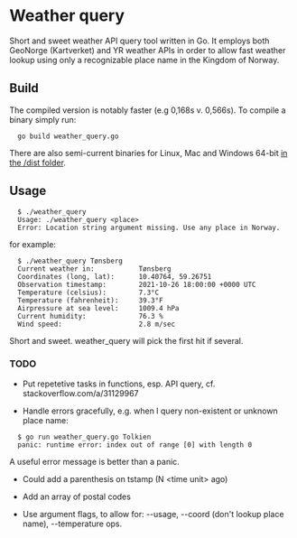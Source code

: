 # Weather query
Short and sweet weather API query tool written in Go. It employs both GeoNorge (Kartverket) and YR weather APIs in order to allow fast weather lookup using only a recognizable place name in the Kingdom of Norway.


## Build
The compiled version is notably faster (e.g 0,168s v. 0,566s). To compile a binary simply run:
```
  go build weather_query.go
```
There are also semi-current binaries for Linux, Mac and Windows 64-bit [in the /dist folder](https://github.com/sigg3/weather_query/tree/main/dist).

## Usage

```
  $ ./weather_query 
  Usage: ./weather_query <place>
  Error: Location string argument missing. Use any place in Norway.
```

for example:

```
  $ ./weather_query Tønsberg
  Current weather in:           Tønsberg
  Coordinates (long, lat):      10.40764, 59.26751
  Observation timestamp:        2021-10-26 18:00:00 +0000 UTC
  Temperature (celsius):        7.3°C
  Temperature (fahrenheit):     39.3°F
  Airpressure at sea level:     1009.4 hPa
  Current humidity:             76.3 %
  Wind speed:                   2.8 m/sec
```

Short and sweet. weather_query will pick the first hit if several.



### TODO
* Put repetetive tasks in functions, esp. API query, cf. stackoverflow.com/a/31129967

* Handle errors gracefully, e.g. when I query non-existent or unknown place name:
```
  $ go run weather_query.go Tolkien
  panic: runtime error: index out of range [0] with length 0
```
A useful error message is better than a panic.

* Could add a parenthesis on tstamp (N &lt;time unit> ago)

* Add an array of postal codes

* Use argument flags, to allow for: --usage, --coord (don't lookup place name), --temperature ops.
